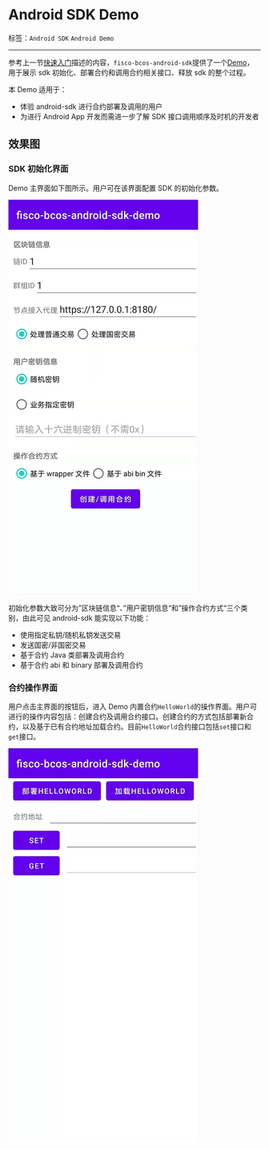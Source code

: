 # Android SDK Demo

标签：``Android SDK`` ``Android Demo``

----

参考上一节[快速入门](./quick_start.html)描述的内容，`fisco-bcos-android-sdk`提供了一个[Demo](https://github.com/FISCO-BCOS/fisco-bcos-android-sdk/tree/feature-lite/demo)，用于展示 sdk 初始化、部署合约和调用合约相关接口、释放 sdk 的整个过程。

本 Demo 适用于：
- 体验 android-sdk 进行合约部署及调用的用户
- 为进行 Android App 开发而需进一步了解 SDK 接口调用顺序及时机的开发者

## 效果图

### SDK 初始化界面

Demo 主界面如下图所示。用户可在该界面配置 SDK 的初始化参数。

![](../../../images/sdk/android_sdk_demo_1.png)

初始化参数大致可分为”区块链信息“、”用户密钥信息“和”操作合约方式“三个类别，由此可见 android-sdk 能实现以下功能：

- 使用指定私钥/随机私钥发送交易
- 发送国密/非国密交易
- 基于合约 Java 类部署及调用合约
- 基于合约 abi 和 binary 部署及调用合约

### 合约操作界面

用户点击主界面的按钮后，进入 Demo 内置合约`HelloWorld`的操作界面。用户可进行的操作内容包括：创建合约及调用合约接口。创建合约的方式包括部署新合约，以及基于已有合约地址加载合约。目前`HelloWorld`合约接口包括`set`接口和`get`接口。

![](../../../images/sdk/android_sdk_demo_2.png)